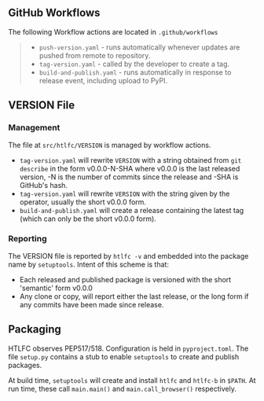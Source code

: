 ## GitHub Workflows
The following Workflow actions are located in `.github/workflows`
>* `push-version.yaml` - runs automatically whenever updates are pushed from remote to repository.
>* `tag-version.yaml` - called by the developer to create a tag.
>* `build-and-publish.yaml` - runs automatically in response to release event, including upload to PyPI.

## VERSION File
### Management
The file at `src/htlfc/VERSION` is managed by workflow actions.

* `tag-version.yaml` will rewrite `VERSION` with a string obtained from `git describe` in the form v0.0.0-N-SHA where v0.0.0 is the last released version, -N is the number of commits since the release and -SHA is GitHub's hash.
* `tag-version.yaml` will rewrite `VERSION` with the string given by the operator, usually the short v0.0.0 form.
* `build-and-publish.yaml` will create a release containing the latest tag (which can only be the short v0.0.0 form).

### Reporting
The VERSION file is reported by `htlfc -v` and embedded into the package name by `setuptools`. Intent of this scheme is that:

* Each released and published package is versioned with the short 'semantic' form v0.0.0
* Any clone or copy, will report either the last release, or the long form if any commits have been made since release.

## Packaging
HTLFC observes PEP517/518. Configuration is held in `pyproject.toml`.
The file `setup.py` contains a stub to enable `setuptools` to create and publish packages.

At build time, `setuptools` will create and install `htlfc` and `htlfc-b` in `$PATH`. At run time, these call `main.main()` and `main.call_browser()` respectively.

